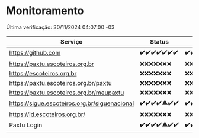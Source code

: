 # Monitoramento

Última verificação: 30/11/2024 04:07:00 -03

|Serviço|Status|Últimas 24h|
|---|---|---|
|https://github.com|<span title="2024-11-23: OK=23">✔️</span><span title="2024-11-24: OK=23">✔️</span><span title="2024-11-25: OK=23">✔️</span><span title="2024-11-26: OK=23">✔️</span><span title="2024-11-27: OK=23">✔️</span><span title="2024-11-28: OK=23">✔️</span><span title="2024-11-29: OK=6">✔️</span>|<span title="29/11/2024 04:08:00 -03 : 200">✔️</span><span title="29/11/2024 05:12:00 -03 : 200">✔️</span><span title="29/11/2024 06:09:00 -03 : 200">✔️</span><span title="29/11/2024 07:09:00 -03 : 200">✔️</span><span title="29/11/2024 08:07:00 -03 : 200">✔️</span><span title="29/11/2024 09:16:00 -03 : 200">✔️</span><span title="29/11/2024 10:19:00 -03 : 200">✔️</span><span title="29/11/2024 11:08:00 -03 : 200">✔️</span><span title="29/11/2024 12:09:00 -03 : 200">✔️</span><span title="29/11/2024 13:10:00 -03 : 200">✔️</span><span title="29/11/2024 14:07:00 -03 : 200">✔️</span><span title="29/11/2024 15:11:00 -03 : 200">✔️</span><span title="29/11/2024 16:06:00 -03 : 200">✔️</span><span title="29/11/2024 17:09:00 -03 : 200">✔️</span><span title="29/11/2024 18:07:00 -03 : 200">✔️</span><span title="29/11/2024 19:07:00 -03 : 200">✔️</span><span title="29/11/2024 20:08:00 -03 : 200">✔️</span><span title="29/11/2024 21:41:00 -03 : 200">✔️</span><span title="29/11/2024 23:15:00 -03 : 200">✔️</span><span title="30/11/2024 00:20:00 -03 : 200">✔️</span><span title="30/11/2024 01:10:00 -03 : 200">✔️</span><span title="30/11/2024 02:08:00 -03 : 200">✔️</span><span title="30/11/2024 03:11:00 -03 : 200">✔️</span><span title="30/11/2024 04:07:00 -03 : 200">✔️</span>|
|https://paxtu.escoteiros.org.br|<span title="2024-11-23: Falhas=23">❌</span><span title="2024-11-24: Falhas=23">❌</span><span title="2024-11-25: Falhas=23">❌</span><span title="2024-11-26: Falhas=23">❌</span><span title="2024-11-27: Falhas=23">❌</span><span title="2024-11-28: Falhas=23">❌</span><span title="2024-11-29: Falhas=6">❌</span>|<span title="29/11/2024 04:08:00 -03 : 403">❌</span><span title="29/11/2024 05:12:00 -03 : 403">❌</span><span title="29/11/2024 06:09:00 -03 : 403">❌</span><span title="29/11/2024 07:09:00 -03 : 403">❌</span><span title="29/11/2024 08:07:00 -03 : 403">❌</span><span title="29/11/2024 09:16:00 -03 : 403">❌</span><span title="29/11/2024 10:19:00 -03 : 403">❌</span><span title="29/11/2024 11:08:00 -03 : 403">❌</span><span title="29/11/2024 12:09:00 -03 : 403">❌</span><span title="29/11/2024 13:10:00 -03 : 403">❌</span><span title="29/11/2024 14:07:00 -03 : 403">❌</span><span title="29/11/2024 15:11:00 -03 : 403">❌</span><span title="29/11/2024 16:06:00 -03 : 403">❌</span><span title="29/11/2024 17:09:00 -03 : 403">❌</span><span title="29/11/2024 18:07:00 -03 : 403">❌</span><span title="29/11/2024 19:07:00 -03 : 403">❌</span><span title="29/11/2024 20:08:00 -03 : 403">❌</span><span title="29/11/2024 21:41:00 -03 : 403">❌</span><span title="29/11/2024 23:15:00 -03 : 403">❌</span><span title="30/11/2024 00:20:00 -03 : 403">❌</span><span title="30/11/2024 01:10:00 -03 : 403">❌</span><span title="30/11/2024 02:08:00 -03 : 403">❌</span><span title="30/11/2024 03:11:00 -03 : 403">❌</span><span title="30/11/2024 04:07:00 -03 : 403">❌</span>|
|https://escoteiros.org.br|<span title="2024-11-23: Falhas=23">❌</span><span title="2024-11-24: Falhas=23">❌</span><span title="2024-11-25: Falhas=23">❌</span><span title="2024-11-26: Falhas=23">❌</span><span title="2024-11-27: Falhas=23">❌</span><span title="2024-11-28: Falhas=23">❌</span><span title="2024-11-29: Falhas=6">❌</span>|<span title="29/11/2024 04:08:00 -03 : 403">❌</span><span title="29/11/2024 05:12:00 -03 : 403">❌</span><span title="29/11/2024 06:09:00 -03 : 403">❌</span><span title="29/11/2024 07:09:00 -03 : 403">❌</span><span title="29/11/2024 08:07:00 -03 : 403">❌</span><span title="29/11/2024 09:16:00 -03 : 403">❌</span><span title="29/11/2024 10:19:00 -03 : 403">❌</span><span title="29/11/2024 11:08:00 -03 : 403">❌</span><span title="29/11/2024 12:09:00 -03 : 403">❌</span><span title="29/11/2024 13:10:00 -03 : 403">❌</span><span title="29/11/2024 14:07:00 -03 : 403">❌</span><span title="29/11/2024 15:11:00 -03 : 403">❌</span><span title="29/11/2024 16:06:00 -03 : 403">❌</span><span title="29/11/2024 17:09:00 -03 : 403">❌</span><span title="29/11/2024 18:07:00 -03 : 403">❌</span><span title="29/11/2024 19:07:00 -03 : 403">❌</span><span title="29/11/2024 20:08:00 -03 : 403">❌</span><span title="29/11/2024 21:41:00 -03 : 403">❌</span><span title="29/11/2024 23:15:00 -03 : 403">❌</span><span title="30/11/2024 00:20:00 -03 : 403">❌</span><span title="30/11/2024 01:10:00 -03 : 403">❌</span><span title="30/11/2024 02:08:00 -03 : 403">❌</span><span title="30/11/2024 03:11:00 -03 : 403">❌</span><span title="30/11/2024 04:07:00 -03 : 403">❌</span>|
|https://paxtu.escoteiros.org.br/paxtu|<span title="2024-11-23: Falhas=23">❌</span><span title="2024-11-24: Falhas=23">❌</span><span title="2024-11-25: Falhas=23">❌</span><span title="2024-11-26: Falhas=23">❌</span><span title="2024-11-27: Falhas=23">❌</span><span title="2024-11-28: Falhas=23">❌</span><span title="2024-11-29: Falhas=6">❌</span>|<span title="29/11/2024 04:08:00 -03 : 403">❌</span><span title="29/11/2024 05:12:00 -03 : 403">❌</span><span title="29/11/2024 06:09:00 -03 : 403">❌</span><span title="29/11/2024 07:09:00 -03 : 403">❌</span><span title="29/11/2024 08:07:00 -03 : 403">❌</span><span title="29/11/2024 09:16:00 -03 : 403">❌</span><span title="29/11/2024 10:19:00 -03 : 403">❌</span><span title="29/11/2024 11:08:00 -03 : 403">❌</span><span title="29/11/2024 12:09:00 -03 : 403">❌</span><span title="29/11/2024 13:10:00 -03 : 403">❌</span><span title="29/11/2024 14:07:00 -03 : 403">❌</span><span title="29/11/2024 15:11:00 -03 : 403">❌</span><span title="29/11/2024 16:06:00 -03 : 403">❌</span><span title="29/11/2024 17:09:00 -03 : 403">❌</span><span title="29/11/2024 18:07:00 -03 : 403">❌</span><span title="29/11/2024 19:07:00 -03 : 403">❌</span><span title="29/11/2024 20:08:00 -03 : 403">❌</span><span title="29/11/2024 21:41:00 -03 : 403">❌</span><span title="29/11/2024 23:15:00 -03 : 403">❌</span><span title="30/11/2024 00:20:00 -03 : 403">❌</span><span title="30/11/2024 01:10:00 -03 : 403">❌</span><span title="30/11/2024 02:08:00 -03 : 403">❌</span><span title="30/11/2024 03:11:00 -03 : 403">❌</span><span title="30/11/2024 04:07:00 -03 : 403">❌</span>|
|https://paxtu.escoteiros.org.br/meupaxtu|<span title="2024-11-23: Falhas=23">❌</span><span title="2024-11-24: Falhas=23">❌</span><span title="2024-11-25: Falhas=23">❌</span><span title="2024-11-26: Falhas=23">❌</span><span title="2024-11-27: Falhas=23">❌</span><span title="2024-11-28: Falhas=23">❌</span><span title="2024-11-29: Falhas=6">❌</span>|<span title="29/11/2024 04:08:00 -03 : 403">❌</span><span title="29/11/2024 05:12:00 -03 : 403">❌</span><span title="29/11/2024 06:09:00 -03 : 403">❌</span><span title="29/11/2024 07:09:00 -03 : 403">❌</span><span title="29/11/2024 08:07:00 -03 : 403">❌</span><span title="29/11/2024 09:16:00 -03 : 403">❌</span><span title="29/11/2024 10:19:00 -03 : 403">❌</span><span title="29/11/2024 11:08:00 -03 : 403">❌</span><span title="29/11/2024 12:09:00 -03 : 403">❌</span><span title="29/11/2024 13:10:00 -03 : 403">❌</span><span title="29/11/2024 14:07:00 -03 : 403">❌</span><span title="29/11/2024 15:11:00 -03 : 403">❌</span><span title="29/11/2024 16:06:00 -03 : 403">❌</span><span title="29/11/2024 17:09:00 -03 : 403">❌</span><span title="29/11/2024 18:07:00 -03 : 403">❌</span><span title="29/11/2024 19:07:00 -03 : 403">❌</span><span title="29/11/2024 20:08:00 -03 : 403">❌</span><span title="29/11/2024 21:41:00 -03 : 403">❌</span><span title="29/11/2024 23:15:00 -03 : 403">❌</span><span title="30/11/2024 00:20:00 -03 : 403">❌</span><span title="30/11/2024 01:10:00 -03 : 403">❌</span><span title="30/11/2024 02:08:00 -03 : 403">❌</span><span title="30/11/2024 03:11:00 -03 : 403">❌</span><span title="30/11/2024 04:07:00 -03 : 403">❌</span>|
|https://sigue.escoteiros.org.br/siguenacional|<span title="2024-11-23: OK=23">✔️</span><span title="2024-11-24: OK=23">✔️</span><span title="2024-11-25: OK=23">✔️</span><span title="2024-11-26: OK=23">✔️</span><span title="2024-11-27: OK=22, Falhas=1">⚠️</span><span title="2024-11-28: OK=23">✔️</span><span title="2024-11-29: OK=6">✔️</span>|<span title="29/11/2024 04:08:00 -03 : 200">✔️</span><span title="29/11/2024 05:12:00 -03 : 200">✔️</span><span title="29/11/2024 06:09:00 -03 : 200">✔️</span><span title="29/11/2024 07:09:00 -03 : 200">✔️</span><span title="29/11/2024 08:07:00 -03 : 200">✔️</span><span title="29/11/2024 09:16:00 -03 : 200">✔️</span><span title="29/11/2024 10:19:00 -03 : 200">✔️</span><span title="29/11/2024 11:08:00 -03 : 200">✔️</span><span title="29/11/2024 12:09:00 -03 : 200">✔️</span><span title="29/11/2024 13:10:00 -03 : 200">✔️</span><span title="29/11/2024 14:07:00 -03 : 200">✔️</span><span title="29/11/2024 15:11:00 -03 : 200">✔️</span><span title="29/11/2024 16:06:00 -03 : 200">✔️</span><span title="29/11/2024 17:09:00 -03 : 200">✔️</span><span title="29/11/2024 18:07:00 -03 : 200">✔️</span><span title="29/11/2024 19:07:00 -03 : 0">❌</span><span title="29/11/2024 20:08:00 -03 : 200">✔️</span><span title="29/11/2024 21:41:00 -03 : 200">✔️</span><span title="29/11/2024 23:15:00 -03 : 200">✔️</span><span title="30/11/2024 00:20:00 -03 : 200">✔️</span><span title="30/11/2024 01:10:00 -03 : 200">✔️</span><span title="30/11/2024 02:08:00 -03 : 200">✔️</span><span title="30/11/2024 03:11:00 -03 : 200">✔️</span><span title="30/11/2024 04:07:00 -03 : 200">✔️</span>|
|https://id.escoteiros.org.br/|<span title="2024-11-23: Falhas=23">❌</span><span title="2024-11-24: Falhas=23">❌</span><span title="2024-11-25: Falhas=23">❌</span><span title="2024-11-26: Falhas=23">❌</span><span title="2024-11-27: Falhas=23">❌</span><span title="2024-11-28: Falhas=23">❌</span><span title="2024-11-29: Falhas=6">❌</span>|<span title="29/11/2024 04:08:00 -03 : 403">❌</span><span title="29/11/2024 05:12:00 -03 : 403">❌</span><span title="29/11/2024 06:09:00 -03 : 403">❌</span><span title="29/11/2024 07:09:00 -03 : 403">❌</span><span title="29/11/2024 08:07:00 -03 : 403">❌</span><span title="29/11/2024 09:16:00 -03 : 403">❌</span><span title="29/11/2024 10:19:00 -03 : 403">❌</span><span title="29/11/2024 11:08:00 -03 : 403">❌</span><span title="29/11/2024 12:09:00 -03 : 403">❌</span><span title="29/11/2024 13:10:00 -03 : 403">❌</span><span title="29/11/2024 14:07:00 -03 : 403">❌</span><span title="29/11/2024 15:11:00 -03 : 403">❌</span><span title="29/11/2024 16:06:00 -03 : 403">❌</span><span title="29/11/2024 17:09:00 -03 : 403">❌</span><span title="29/11/2024 18:07:00 -03 : 403">❌</span><span title="29/11/2024 19:08:00 -03 : 403">❌</span><span title="29/11/2024 20:08:00 -03 : 403">❌</span><span title="29/11/2024 21:41:00 -03 : 403">❌</span><span title="29/11/2024 23:15:00 -03 : 403">❌</span><span title="30/11/2024 00:20:00 -03 : 403">❌</span><span title="30/11/2024 01:10:00 -03 : 403">❌</span><span title="30/11/2024 02:08:00 -03 : 403">❌</span><span title="30/11/2024 03:11:00 -03 : 403">❌</span><span title="30/11/2024 04:07:00 -03 : 403">❌</span>|
|Paxtu Login|<span title="2024-11-23: OK=23">✔️</span><span title="2024-11-24: OK=23">✔️</span><span title="2024-11-25: OK=23">✔️</span><span title="2024-11-26: OK=23">✔️</span><span title="2024-11-27: OK=22, Falhas=1">⚠️</span><span title="2024-11-28: OK=23">✔️</span><span title="2024-11-29: OK=6">✔️</span>|<span title="29/11/2024 04:08:00 -03 : 200">✔️</span><span title="29/11/2024 05:12:00 -03 : 200">✔️</span><span title="29/11/2024 06:09:00 -03 : 200">✔️</span><span title="29/11/2024 07:09:00 -03 : 200">✔️</span><span title="29/11/2024 08:07:00 -03 : 200">✔️</span><span title="29/11/2024 09:16:00 -03 : 200">✔️</span><span title="29/11/2024 10:19:00 -03 : 200">✔️</span><span title="29/11/2024 11:08:00 -03 : 200">✔️</span><span title="29/11/2024 12:09:00 -03 : 200">✔️</span><span title="29/11/2024 13:10:00 -03 : 200">✔️</span><span title="29/11/2024 14:07:00 -03 : 200">✔️</span><span title="29/11/2024 15:11:00 -03 : 200">✔️</span><span title="29/11/2024 16:06:00 -03 : 200">✔️</span><span title="29/11/2024 17:09:00 -03 : 200">✔️</span><span title="29/11/2024 18:07:00 -03 : 200">✔️</span><span title="29/11/2024 19:08:00 -03 : 200">✔️</span><span title="29/11/2024 20:08:00 -03 : 200">✔️</span><span title="29/11/2024 21:41:00 -03 : 200">✔️</span><span title="29/11/2024 23:15:00 -03 : 200">✔️</span><span title="30/11/2024 00:20:00 -03 : 200">✔️</span><span title="30/11/2024 01:10:00 -03 : 200">✔️</span><span title="30/11/2024 02:08:00 -03 : 200">✔️</span><span title="30/11/2024 03:11:00 -03 : 200">✔️</span><span title="30/11/2024 04:07:00 -03 : 200">✔️</span>|

